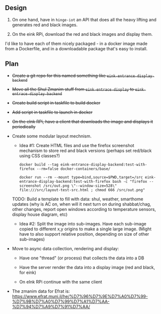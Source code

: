 ## Design

1. On one hand, have in `hinge-iot` an API that does all the heavy lifting
   and generates red and black images.

2. On the eink RPi, download the red and black images and display them.

I'd like to have each of them nicely packaged - in a docker image made from a
Dockerfile, and in a downloadable package that's easy to install.

## Plan

* ~~Create a git repo for this named something like `eink-entrance-display-backend`~~

* ~~Move all the Shul Zmanim stuff from `eink-entrace-display` to `eink-entrace-display-backend`~~

* ~~Create build script in taskfile to build docker~~

* ~~Add script in taskfile to launch in docker~~

* ~~On the eInk RPi, have a client that downloads the image and displays it periodically~~

* Create some modular layout mechnism.

   * Idea #1: Create HTML files and use the firefox screenshot mechanism to store red and black versions (perhaps set red/black using CSS classes?)

         docker build --tag eink-entrance-display-backend:test-with-firefox --rm=false docker-containers/base/

         docker run --rm --mount type=bind,source=$PWD,target=/src eink-entrance-display-backend:test-with-firefox bash -c "firefox --screenshot /src/out.png \"--window-size=528\" file:///src/layout-test-src.html ; chmod 666 /src/out.png"

   TODO: Build a template to fill with data: shul, weather, smarthome updates (why is AC on, when will it next turn on during shabbat/chag, other changes, report open windows according to temperature sensors, display house diagram, etc)

   * Idea #2: Split the image into sub-images. Have each sub-image copied to different x,y origins to make a single large image. (Might have to also support relative position, depending on size of other sub-images)

* Move to async data collection, rendering and display:

    * Have one "thread" (or process) that collects the data into a DB

    * Have the server render the data into a display image (red and black, for eink)

    * On eInk RPi continue with the same client

* The zmanim data for Efrat is: https://www.efrat.muni.il/he/%D7%96%D7%9E%D7%A0%D7%99-%D7%9B%D7%A0%D7%99%D7%A1%D7%AA-%D7%94%D7%A9%D7%91%D7%AA/